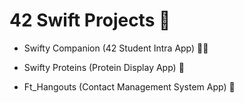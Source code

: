 # 42 Swift Projects :iphone:

- Swifty Companion (42 Student Intra App) :student:

- Swifty Proteins (Protein Display App) :pill:

- Ft_Hangouts (Contact Management System App) :open_book:
